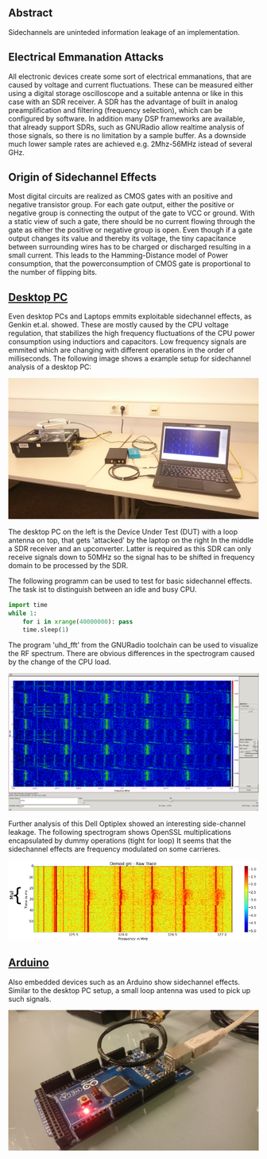 ## Abstract

Sidechannels are uninteded information leakage of an implementation.


## Electrical Emmanation Attacks

All electronic devices create some sort of electrical emmanations, that are caused by voltage and current fluctuations.
These can be measured either using a digital storage oscilloscope and a suitable antenna or like in this case with an SDR receiver.
A SDR has the advantage of built in analog preamplification and filtering (frequency selection), which can be configured by software.
In addition many DSP frameworks are available, that already support SDRs, such as GNURadio allow realtime analysis of those signals, so there is no limitation by a sample buffer.
As a downside much lower sample rates are achieved e.g. 2Mhz-56MHz istead of several GHz.

## Origin of Sidechannel Effects

Most digital circuits are realized as CMOS gates with an positive and negative transistor group.
For each gate output, either the positive or negative group is connecting the output of the gate to VCC or ground.
With a static view of such a gate, there should be no current flowing through the gate as either the positive or negative group is open.
Even though if a gate output changes its value and thereby its voltage, the tiny capacitance between surrounding wires has to be charged or discharged resulting in a small current.
This leads to the Hamming-Distance model of Power consumption, that the powerconsumption of CMOS gate is proportional to the number of flipping bits.


## [Desktop PC](sca/openssl.md)

Even desktop PCs and Laptops emmits exploitable sidechannel effects, as Genkin et.al. showed.
These are mostly caused by the CPU voltage regulation, that stabilizes the high frequency fluctuations of the CPU power consumption using inductiors and capacitors.
Low frequency signals are emmited which are changing with different operations in the order of milliseconds.
The following image shows a example setup for sidechannel analysis of a desktop PC:

![alt tag](images/setup-pc.jpg)

The desktop PC on the left is the Device Under Test (DUT) with a loop antenna on top, that gets 'attacked' by the laptop on the right
In the middle a SDR receiver and an upconverter.
Latter is required as this SDR can only receive signals down to 50MHz so the signal has to be shifted in frequency domain to be processed by the SDR.

The following programm can be used to test for basic sidechannel effects.
The task ist to distinguish between an idle and busy CPU.

```python
import time
while 1:
    for i in xrange(40000000): pass
    time.sleep(1)
```
The program 'uhd_fft' from the GNURadio toolchain can be used to visualize the RF spectrum.
There are obvious differences in the spectrogram caused by the change of the CPU load.

![alt tag](images/idle-busy.jpg)

Further analysis of this Dell Optiplex showed an interesting side-channel leakage.
The following spectrogram shows OpenSSL multiplications encapsulated by dummy operations (tight for loop)
It seems that the sidechannel effects are frequency modulated on some carrieres.

![alt tag](images/dell-mul-raw.jpg)

## [Arduino](arduino.md)

Also embedded devices such as an Arduino show sidechannel effects.
Similar to the desktop PC setup, a small loop antenna was used to pick up such signals.

![alt tag](images/setup-arduino.jpg)
